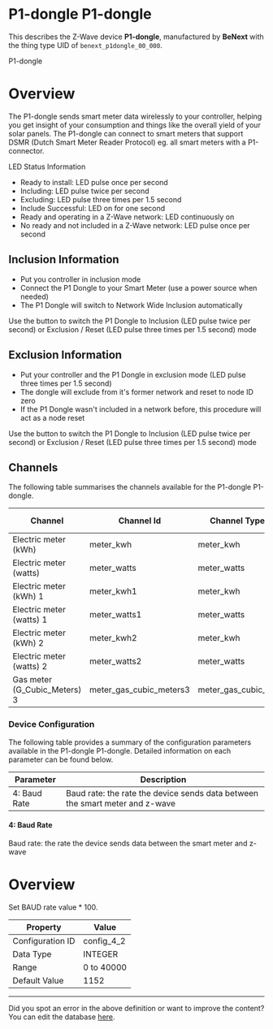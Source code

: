 
# P1-dongle P1-dongle

This describes the Z-Wave device **P1-dongle**, manufactured by **BeNext** with the thing type UID of ```benext_p1dongle_00_000```. 

P1-dongle  


# Overview #

The P1-dongle sends smart meter data wirelessly to your controller, helping you get insight of your consumption and things like the overall yield of your solar panels. The P1-dongle can connect to smart meters that support DSMR (Dutch Smart Meter Reader Protocol) eg. all smart meters with a P1-connector.

LED Status Information

 *  Ready to install: LED pulse once per second
 *  Including: LED pulse twice per second
 *  Excluding: LED pulse three times per 1.5 second
 *  Include Successful: LED on for one second
 *  Ready and operating in a Z-Wave network: LED continuously on
 *  No ready and not included in a Z-Wave network: LED pulse once per second

  


## Inclusion Information ##

 *  Put you controller in inclusion mode
 *  Connect the P1 Dongle to your Smart Meter (use a power source when needed)
 *  The P1 Dongle will switch to Network Wide Inclusion automatically

Use the button to switch the P1 Dongle to Inclusion (LED pulse twice per second) or Exclusion / Reset (LED pulse three times per 1.5 second) mode

  


## Exclusion Information ##

 *  Put your controller and the P1 Dongle in exclusion mode (LED pulse three times per 1.5 second)
 *  The dongle will exclude from it's former network and reset to node ID zero 
 *  If the P1 Dongle wasn't included in a network before, this procedure will act as a node reset

Use the button to switch the P1 Dongle to Inclusion (LED pulse twice per second) or Exclusion / Reset (LED pulse three times per 1.5 second) mode

## Channels
The following table summarises the channels available for the P1-dongle P1-dongle.

| Channel | Channel Id | Channel Type UID | Category | Item Type |
|---------|------------|------------------|----------|-----------|
| Electric meter (kWh) | meter_kwh | meter_kwh | Energy | Number |
| Electric meter (watts) | meter_watts | meter_watts | Energy | Number |
| Electric meter (kWh) 1 | meter_kwh1 | meter_kwh | Energy | Number |
| Electric meter (watts) 1 | meter_watts1 | meter_watts | Energy | Number |
| Electric meter (kWh) 2 | meter_kwh2 | meter_kwh | Energy | Number |
| Electric meter (watts) 2 | meter_watts2 | meter_watts | Energy | Number |
| Gas meter (G_Cubic_Meters) 3 | meter_gas_cubic_meters3 | meter_gas_cubic_meters | Energy | Number |




### Device Configuration
The following table provides a summary of the configuration parameters available in the P1-dongle P1-dongle.
Detailed information on each parameter can be found below.

| Parameter   | Description |
|-------------|-------------|
| 4: Baud Rate | Baud rate: the rate the device sends data between the smart meter and z-wave |




#### 4: Baud Rate

Baud rate: the rate the device sends data between the smart meter and z-wave  


# Overview #

Set BAUD rate value \* 100.


| Property         | Value    |
|------------------|----------|
| Configuration ID | config_4_2 |
| Data Type        | INTEGER |
| Range | 0 to 40000 |
| Default Value | 1152 |






---

Did you spot an error in the above definition or want to improve the content?
You can edit the database [here](http://www.cd-jackson.com/index.php/zwave/zwave-device-database/zwave-device-list/devicesummary/340).

